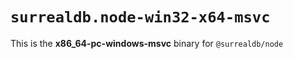 # `surrealdb.node-win32-x64-msvc`

This is the **x86_64-pc-windows-msvc** binary for `@surrealdb/node`
